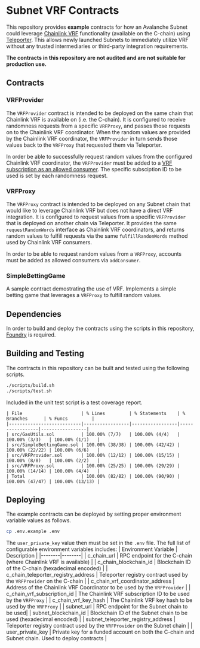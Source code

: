 # Subnet VRF Contracts

This repository provides **example** contracts for how an Avalanche Subnet could leverage [Chainlink VRF](https://docs.chain.link/vrf) functionality (available on the C-chain) using [Teleporter](https://github.com/ava-labs/teleporter). This allows newly launched Subnets to immediately utilize VRF without any trusted intermediaries or third-party integration requirements.

**The contracts in this repository are not audited and are not suitable for production use.**

## Contracts

### VRFProvider
The `VRFProvider` contract is intended to be deployed on the same chain that Chainlink VRF is available on (i.e. the C-chain). It is configured to receive randomness requests from a specific `VRFProxy`, and passes those requests on to the Chainlink VRF coordinator. When the random values are provided by the Chainlink VRF coordinator, the `VRFProvider` in turn sends those values back to the `VRFProxy` that requested them via Teleporter.

In order be able to successfully request random values from the configured Chainlink VRF coordinator, the `VRFProvider` must be added to a [VRF subscription as an allowed consumer](https://docs.chain.link/vrf/v2/subscription/ui). The specific subsciption ID to be used is set by each randomness request.

### VRFProxy
The `VRFProxy` contract is intended to be deployed on any Subnet chain that would like to leverage Chainlink VRF but does not have a direct VRF integration. It is configured to request values from a specific `VRFProvider` that is deployed on another chain via Teleporter. It provides the same `requestRandomWords` interface as Chainlink VRF coordinators, and returns random values to fulfill requests via the same `fulfillRandomWords` method used by Chainlink VRF consumers.

In order to be able to request random values from a `VRFProxy`, accounts must be added as allowed consumers via `addConsumer`.

### SimpleBettingGame
A sample contract demostrating the use of VRF. Implements a simple betting game that leverages a `VRFProxy` to fulfill random values.

## Dependencies
In order to build and deploy the contracts using the scripts in this repository, [Foundry](https://book.getfoundry.sh/getting-started/installation) is required.

## Building and Testing
The contracts in this repository can be built and tested using the following scripts.
```bash
./scripts/build.sh
./scripts/test.sh
```
Included in the unit test script is a test coverage report.
```
| File                      | % Lines         | % Statements    | % Branches      | % Funcs         |
|---------------------------|-----------------|-----------------|-----------------|-----------------|
| src/GasUtils.sol          | 100.00% (7/7)   | 100.00% (4/4)   | 100.00% (3/3)   | 100.00% (1/1)   |
| src/SimpleBettingGame.sol | 100.00% (38/38) | 100.00% (42/42) | 100.00% (22/22) | 100.00% (6/6)   |
| src/VRFProvider.sol       | 100.00% (12/12) | 100.00% (15/15) | 100.00% (8/8)   | 100.00% (2/2)   |
| src/VRFProxy.sol          | 100.00% (25/25) | 100.00% (29/29) | 100.00% (14/14) | 100.00% (4/4)   |
| Total                     | 100.00% (82/82) | 100.00% (90/90) | 100.00% (47/47) | 100.00% (13/13) |
```

## Deploying
The example contracts can be deployed by setting proper environment variable values as follows.
```bash
cp .env.example .env
```
The `user_private_key` value then must be set in the `.env` file. The full list of configurable environment variables includes:
| Environment Variable | Description |
|--------|--------|
| c_chain_url | RPC endpoint for the C-chain (where Chainlink VRF is available) |
| c_chain_blockchain_id | Blockchain ID of the C-chain (hexadecimal encoded) |
| c_chain_teleporter_registry_address | Teleporter registry contract used by the `VRFProvider` on the C-chain | 
| c_chain_vrf_coordinator_address | Address of the Chainlink VRF Coordinator to be used by the `VRFProvider` |
| c_chain_vrf_subscription_id | The Chainlink VRF subscription ID to be used by the `VRFProxy` |
| c_chain_vrf_key_hash | The Chainlink VRF key hash to be used by the `VRFProxy` |
| subnet_url | RPC endpoint for the Subnet chain to be used|
| subnet_blockchain_id | Blockchain ID of the Subnet chain to be used (hexadecimal encoded) |
| subnet_teleporter_registry_address | Teleporter registry contract used by the `VRFProvider` on the Subnet chain |
| user_private_key | Private key for a funded account on both the C-chain and Subnet chain. Used to deploy contracts |
